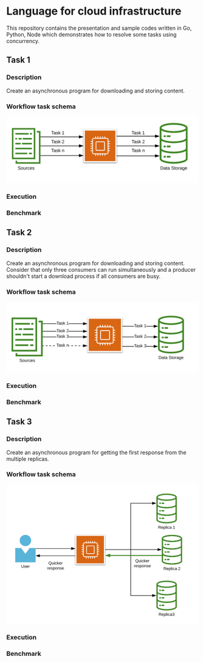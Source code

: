 # Language for cloud infrastructure 

This repository contains the presentation and sample codes written in Go, Python, Node 
which demonstrates how to resolve some tasks using concurrency.  

## Task 1

### Description 

Create an asynchronous program for downloading and storing content.

### Workflow task schema

![schema downloader](doc/assets/downloader_schema.png)

### Execution

### Benchmark

## Task 2

### Description 

Create an asynchronous program for downloading and storing content. 
Consider that only three consumers can run simultaneously and 
a producer shouldn't start a download process if all consumers are busy.  

### Workflow task schema

![schema downloader](doc/assets/slow_consumer.png)

### Execution

### Benchmark

## Task 3

### Description 

Create an asynchronous program for getting the first response from the multiple replicas.  

### Workflow task schema

![schema downloader](doc/assets/first_response.png)

### Execution

### Benchmark

